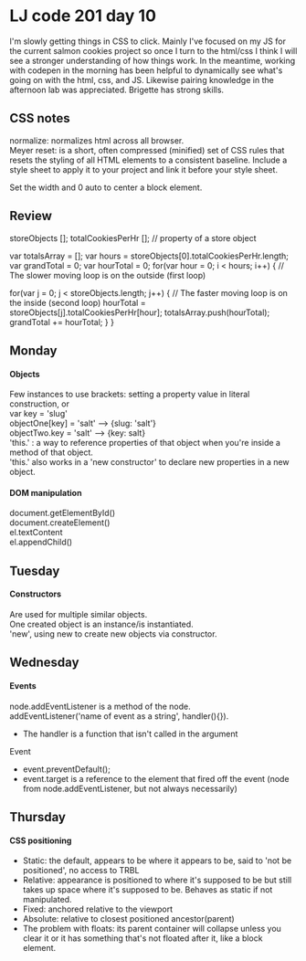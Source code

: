 # LJ code 201 day 10
I'm slowly getting things in CSS to click. Mainly I've focused on my JS for the current salmon cookies project so once I turn to the html/css I think I will see a stronger understanding of how things work. In the meantime, working with codepen in the morning has been helpful to dynamically see what's going on with the html, css, and JS. Likewise pairing knowledge in the afternoon lab was appreciated. Brigette has strong skills. 


## CSS notes
normalize: normalizes html across all browser.  
Meyer reset: is a short, often compressed (minified) set of CSS rules that resets the styling of all HTML elements to a consistent baseline. Include a style sheet to apply it to your project and link it before your style sheet.  

Set the width and 0 auto to center a block element.

## Review
storeObjects [];
totalCookiesPerHr []; // property of a store object

var totalsArray = [];
var hours = storeObjects[0].totalCookiesPerHr.length;
var grandTotal = 0;
var hourTotal = 0;
for(var hour = 0; i < hours; i++) { // The slower moving loop is on the outside (first loop)

  for(var j = 0; j < storeObjects.length; j++) { // The faster moving loop is on the inside (second loop)
    hourTotal = storeObjects[j].totalCookiesPerHr[hour];
    totalsArray.push(hourTotal);
    grandTotal += hourTotal;
  }
}

## Monday
#### Objects  
Few instances to use brackets: setting a property value in literal construction, or  
var key = 'slug'  
objectOne[key] = 'salt' --> {slug: 'salt'}  
objectTwo.key = 'salt' --> {key: salt}  
'this.' : a way to reference properties of that object when you're inside a method of that object.  
'this.' also works in a 'new constructor' to declare new properties in a new object.  

#### DOM manipulation
document.getElementById()  
document.createElement()  
el.textContent  
el.appendChild()  

## Tuesday
#### Constructors
Are used for multiple similar objects.  
One created object is an instance/is instantiated.  
'new', using new to create new objects via constructor.  

## Wednesday
#### Events
node.addEventListener is a method of the node.  
addEventListener('name of event as a string', handler(){}).
- The handler is a function that isn't called in the argument  

Event  
- event.preventDefault();  
- event.target is a reference to the element that fired off the event (node from node.addEventListener, but not always necessarily)  

## Thursday
#### CSS positioning
- Static: the default, appears to be where it appears to be, said to 'not be positioned', no access to TRBL  
- Relative: appearance is positioned to where it's supposed to be but still takes up space where it's supposed to be. Behaves as static if not manipulated.   
- Fixed: anchored relative to the viewport  
- Absolute: relative to closest positioned ancestor(parent)  
- The problem with floats: its parent container will collapse unless you clear it or it has something that's not floated after it, like a block element.  
